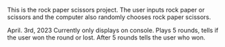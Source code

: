 This is the rock paper scissors project. The user inputs rock paper or scissors and the computer also randomly chooses rock paper scissors.

April. 3rd, 2023
Currently only displays on console. Plays 5 rounds, tells if the user won the round or lost. After 5 rounds tells the user who won.